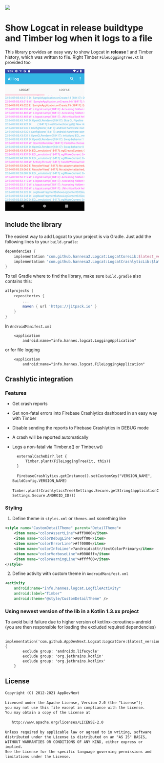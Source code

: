 [![](https://jitpack.io/v/AppDevNext/Logcat.svg)](https://jitpack.io/#AppDevNext/Logcat)

# Show Logcat in release buildtype and Timber log when it logs to a file

This library provides an easy way to show Logcat in **release** ! and Timber history, which was written to file.
Right Timber `FileLoggingTree.kt` is provided too  

![Screenshot](screenshot.png)

## Include the library

The easiest way to add Logcat to your project is via Gradle. Just add the following lines to your `build.gradle`:

```groovy
dependencies {
    implementation "com.github.hannesa2.Logcat:LogcatCoreLib:$latest_version"
    implementation 'com.github.hannesa2.Logcat:LogcatCrashlyticLib:$latest_version'
}
```

To tell Gradle where to find the library, make sure `build.gradle` also contains this:

```groovy
allprojects {
    repositories {
        ...
        maven { url 'https://jitpack.io' }
    }
}
```
In `AndroidManifest.xml`
```
    <application
        android:name="info.hannes.logcat.LoggingApplication"
```
or for file logging
```
    <application
        android:name="info.hannes.logcat.FileLoggingApplication"
```

## Crashlytic integration

### Features

* Get crash reports
* Get non-fatal errors into Firebase Crashlytics dashboard in an easy way with Timber
* Disable sending the reports to Firebase Crashlytics in DEBUG mode
* A crash will be reported automatically
* Logs a non-fatal via Timber.e() or Timber.w()

        externalCacheDir?.let {
            Timber.plant(FileLoggingTree(it, this))
        }

        FirebaseCrashlytics.getInstance().setCustomKey("VERSION_NAME", BuildConfig.VERSION_NAME)
        Timber.plant(CrashlyticsTree(Settings.Secure.getString(applicationContext.contentResolver, Settings.Secure.ANDROID_ID)))
        
### Styling

1. Define theme in `styles.xml` or `themes.xml` something like

```xml
<style name="CustomDetailTheme" parent="DetailTheme">
    <item name="colorAssertLine">#ff0000</item>
    <item name="colorDebugLine">#00ff00</item>
    <item name="colorErrorLine">#ff0000</item>
    <item name="colorInfoLine">?android:attr/textColorPrimary</item>
    <item name="colorVerboseLine">#0000ff</item>
    <item name="colorWarningLine">#ffff00</item>
</style>
```

2. Define activity with custom theme in `AndroidManifest.xml`

```xml
<activity
    android:name="info.hannes.logcat.LogfileActivity"
    android:label="Timber"
    android:theme="@style/CustomDetailTheme" />
```

### Using newest version of the lib in a Kotlin 1.3.xx project

To avoid build failure due to higher version of kotlinx-coroutines-android (you are then responsible for loading the excluded required dependencies)

        implementation('com.github.AppDevNext.Logcat:LogcatCore:$latest_version') {
            exclude group: 'androidx.lifecycle'
            exclude group: 'org.jetbrains.kotlin'
            exclude group: 'org.jetbrains.kotlinx'
        }


## License

    Copyright (C) 2012-2021 AppDevNext

    Licensed under the Apache License, Version 2.0 (the "License");
    you may not use this file except in compliance with the License.
    You may obtain a copy of the License at

       http://www.apache.org/licenses/LICENSE-2.0

    Unless required by applicable law or agreed to in writing, software
    distributed under the License is distributed on an "AS IS" BASIS,
    WITHOUT WARRANTIES OR CONDITIONS OF ANY KIND, either express or implied.
    See the License for the specific language governing permissions and
    limitations under the License.
